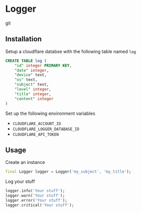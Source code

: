 # Logger

git 
## Installation

Setup a cloudflare databse with the following table named `log`

```sql
CREATE TABLE log (
    "id" integer PRIMARY KEY,
    "date" integer,
    "device" text,
    "os" text,
    "subject" text,
    "level" integer,
    "title" integer,
    "content" integer
)
```


Set up the following environment variables

- `CLOUDFLARE_ACCOUNT_ID`
- `CLOUDFLARE_LOGGER_DATABASE_ID`
- `CLOUDFLARE_API_TOKEN`

## Usage

Create an instance
```dart
final Logger logger = Logger('my_subject', 'my_title');
```

Log your stuff
```dart
logger.info('Your stuff');
logger.warn('Your stuff');
logger.error('Your stuff');
logger.critical('Your stuff');
```
